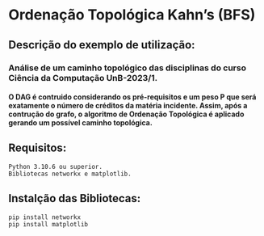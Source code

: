 # Ordenação Topológica Kahn’s (BFS)

## Descrição do exemplo de utilização:
### Análise de um caminho topológico das disciplinas do curso Ciência da Computação UnB-2023/1. 
 
#### O DAG é contruido considerando os pré-requisitos e um peso P que será exatamente o número de créditos da matéria incidente. Assim, após a contrução do grafo, o algoritmo de Ordenação Topológica é aplicado gerando um possível caminho topológica.

## Requisitos:
		
 	Python 3.10.6 ou superior.
	Bibliotecas networkx e matplotlib.

## Instalção das Bibliotecas:

	pip install networkx
	pip install matplotlib
